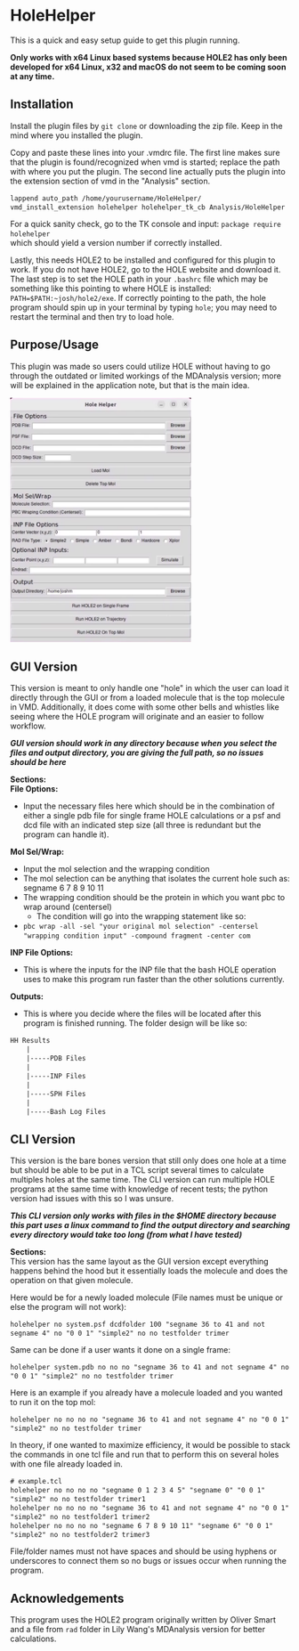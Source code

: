 # HoleHelper

This is a quick and easy setup guide to get this plugin running.

**Only works with x64 Linux based systems because HOLE2 has only been developed for x64 Linux, x32 and macOS do not seem to be coming soon at any time.**

## Installation 

Install the plugin files by `git clone` or downloading the zip file.  Keep in the mind where you installed the plugin.

Copy and paste these lines into your .vmdrc file.  The first line makes sure that the plugin is found/recognized when vmd is started; replace the path with where you put the plugin.
The second line actually puts the plugin into the extension section of vmd in the "Analysis" section.
```
lappend auto_path /home/yourusername/HoleHelper/
vmd_install_extension holehelper holehelper_tk_cb Analysis/HoleHelper
```
For a quick sanity check, go to the TK console and input: `package require holehelper` \
which should yield a version number if correctly installed.

Lastly, this needs HOLE2 to be installed and configured for this plugin to work.  If you do not have HOLE2, go to the HOLE website and download it.  The last step is to set the HOLE path in your `.bashrc` file which may be something like this pointing to where HOLE is installed: `PATH=$PATH:~josh/hole2/exe`. If correctly pointing to the path, the hole program should spin up in your terminal by typing `hole`; you may need to restart the terminal and then try to load hole.

## Purpose/Usage
This plugin was made so users could utilize HOLE without having to go through the outdated or limited workings of the MDAnalysis version; more will be explained in the application note, but that is the main idea.

<p>
  <img src="https://github.com/joshua-mae/HoleHelper/blob/cd99b3d5d8285a14747a36f05369d04052ca588b/demos/Screenshot%202023-07-31%20at%2011.53.28%20AM.png" width="325">
</p>

## **GUI Version**
This version is meant to only handle one "hole" in which the user can load it directly through the GUI or from a loaded molecule that is the top molecule in VMD.  Additionally, it does come with some other bells and whistles like seeing where the HOLE program will originate and an easier to follow workflow. 

_**GUI version should work in any directory because when you select the files and output directory, you are giving the full path, so no issues should be here**_

**Sections:** \
**File Options:**
- Input the necessary files here which should be in the combination of either a single pdb file for single frame HOLE calculations or a psf and dcd file with an indicated step size (all three is redundant but the program can handle it). 

**Mol Sel/Wrap:**
- Input the mol selection and the wrapping condition 
- The mol selection can be anything that isolates the current hole such as: segname 6 7 8 9 10 11
- The wrapping condition should be the protein in which you want pbc to wrap around (centersel)
    - The condition will go into the wrapping statement like so: 
- `pbc wrap -all -sel "your original mol selection" -centersel "wrapping condition input" -compound fragment -center com` 

**INP File Options:**
- This is where the inputs for the INP file that the bash HOLE operation uses to make this program run faster than the other solutions currently. 

**Outputs:**
- This is where you decide where the files will be located after this program is finished running.  The folder design will be like so:
```
HH Results
    |
    |-----PDB Files
    |
    |-----INP Files
    |
    |-----SPH Files
    |
    |-----Bash Log Files
```

## **CLI Version** 
This version is the bare bones version that still only does one hole at a time but should be able to be put in a TCL script several times to calculate multiples holes at the same time. The CLI version can run multiple HOLE programs at the same time with knowledge of recent tests; the python version had issues with this so I was unsure. 

_**This CLI version only works with files in the $HOME directory because this part uses a linux command to find the output directory and searching every directory would take too long (from what I have tested)**_

**Sections:** \
This version has the same layout as the GUI version except everything happens behind the hood but it essentially loads the molecule and does the operation on that given molecule.  

Here would be for a newly loaded molecule (File names must be unique or else the program will not work):
```
holehelper no system.psf dcdfolder 100 "segname 36 to 41 and not segname 4" no "0 0 1" "simple2" no no testfolder trimer
```

Same can be done if a user wants it done on a single frame:
```
holehelper system.pdb no no no "segname 36 to 41 and not segname 4" no "0 0 1" "simple2" no no testfolder trimer
```

Here is an example if you already have a molecule loaded and you wanted to run it on the top mol:
```
holehelper no no no no "segname 36 to 41 and not segname 4" no "0 0 1" "simple2" no no testfolder trimer
```

In theory, if one wanted to maximize efficiency, it would be possible to stack the commands in one tcl file and run that to perform this on several holes with one file already loaded in.
```
# example.tcl
holehelper no no no no "segname 0 1 2 3 4 5" "segname 0" "0 0 1" "simple2" no no testfolder trimer1
holehelper no no no no "segname 36 to 41 and not segname 4" no "0 0 1" "simple2" no no testfolder1 trimer2
holehelper no no no no "segname 6 7 8 9 10 11" "segname 6" "0 0 1" "simple2" no no testfolder2 trimer3
```
File/folder names must not have spaces and should be using hyphens or underscores to connect them so no bugs or issues occur when running the program.  

## Acknowledgements
This program uses the HOLE2 program originally written by Oliver Smart and a file from `rad` folder in Lily Wang's MDAnalysis version for better calculations.

